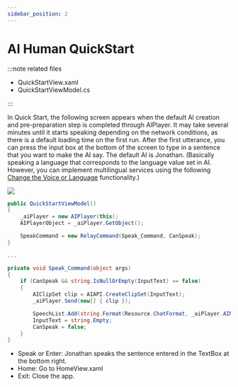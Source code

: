 ```yaml
---
sidebar_position: 2
---
```


# AI Human QuickStart

:::note related files

- QuickStartView.xaml
- QuickStartViewModel.cs

:::

In Quick Start, the following screen appears when the default AI creation and pre-preparation step is completed through AIPlayer. It may take several minutes until it starts speaking depending on the network conditions, as there is a default loading time on the first run. After the first utterance, you can press the input box at the bottom of the screen to type in a sentence that you want to make the AI say.  The default AI is Jonathan. (Basically speaking a language that corresponds to the language value set in AI. However, you can implement multilingual services using the following [Change the Voice or Language](../aiplayer/advanced-features#change-the-voice-or-language) functionality.)

<img src="/img/aihuman/windows/Jonathan_demo.png" />

```csharp
public QuickStartViewModel()
{
    _aiPlayer = new AIPlayer(this);
    AIPlayerObject = _aiPlayer.GetObject();

    SpeakCommand = new RelayCommand(Speak_Command, CanSpeak);
}

...

private void Speak_Command(object args)
{
    if (CanSpeak && string.IsNullOrEmpty(InputText) == false)
    {
        AIClipSet clip = AIAPI.CreateClipSet(InputText);
        _aiPlayer.Send(new[] { clip });

        SpeechList.Add(string.Format(Resource.ChatFormat, _aiPlayer.AIName, InputText));
        InputText = string.Empty;
        CanSpeak = false;
    }
}
```

- Speak or Enter: Jonathan speaks the sentence entered in the TextBox at the bottom right.
- Home: Go to HomeView.xaml
- Exit: Close the app.
